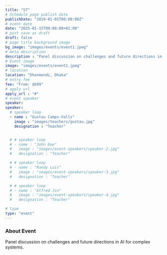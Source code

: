 ```yaml
---
title: "S7"
# Schedule page publish date
publishDate: "2019-01-01T00:00:00Z"
# event date
date: "2025-01-15T09:00:00+01:00"
# post save as draft
draft: false
# page title background image
bg_image: "images/events/event1.jpeg"
# meta description
description : "Panel discussion on challenges and future directions in AI for complex systems."
# Event image
image: "images/events/event1.jpeg"
# location
location: "Dhanmondi, Dhaka"
# entry fee
fee: "From: $699"
# apply url
apply_url : "#"
# event speaker
speaker:
speaker:
  # speaker loop
  - name : "Gustau Camps-Valls"
    image : "images/teachers/gustau.jpg"
    designation : "Teacher"


  # # speaker loop
  # - name : "John Doe"
  #   image : "images/event-speakers/speaker-2.jpg"
  #   designation : "Teacher"

  # # speaker loop
  # - name : "Randy Luis"
  #   image : "images/event-speakers/speaker-3.jpg"
  #   designation : "Teacher"

  # # speaker loop
  # - name : "Alfred Jin"
  #   image : "images/event-speakers/speaker-4.jpg"
  #   designation : "Teacher"

# type
type: "event"
---
```


### About Event

Panel discussion on challenges and future directions in AI for complex systems.